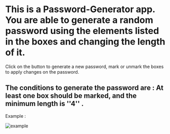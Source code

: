 # This is a Password-Generator app. You are able to generate a random password using the elements listed in the boxes and changing the length of it.   
 Click on the button to generate a new password, mark or unmark the boxes to apply changes on the password.
 
 
## The conditions to generate the password are : At least one box should be marked, and the minimum length is ''4'' .
Example : 

![example](https://user-images.githubusercontent.com/110079411/201547126-472f6391-ab15-42e3-a20d-e58fea787480.jpg)
